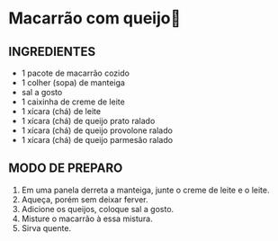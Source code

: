 # Macarrão com queijo:cheese:



##  INGREDIENTES

- 1 pacote de macarrão cozido
- 1 colher (sopa) de manteiga
- sal a gosto
- 1 caixinha de creme de leite
- 1 xícara (chá) de leite
- 1 xícara (chá) de queijo prato ralado
- 1 xícara (chá) de queijo provolone ralado
- 1 xícara (chá) de queijo parmesão ralado

## MODO DE PREPARO

1. Em uma panela derreta a manteiga, junte o creme de leite e o leite.
2. Aqueça, porém sem deixar ferver.
3. Adicione os queijos, coloque sal a gosto.
4. Misture o macarrão à essa mistura.
5. Sirva quente.